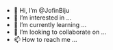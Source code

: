 - 👋 Hi, I’m @JofinBiju
- 👀 I’m  interested in ...
- 🌱 I’m currently learning ...
- 💞️ I’m looking to collaborate on ...
- 📫 How to reach me ...

<!---
JofinBiju/JofinBiju is a ✨ special ✨ repository because its `README.md` (this file) appears on your GitHub profile.
You can click the Preview link to take a look at your changes.
--->
